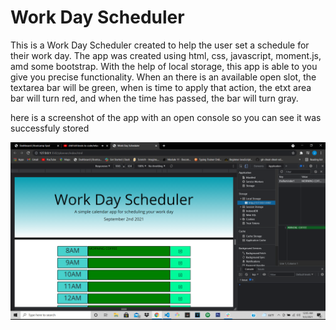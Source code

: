 # Work Day Scheduler

This is a Work Day Scheduler created to help the user set a schedule for their work day.
The app was created using html, css, javascript, moment.js, amd some bootstrap. With the 
help of local storage, this app is able to you give you precise functionality. When an there
is an available open slot, the textarea bar will be green, when is time to apply that action,
the etxt area bar will turn red, and when the time has passed, the bar will turn gray.

here is a screenshot of the app with an open console so you can see it was successfuly stored

![screenshot](./images/screen1.png)



